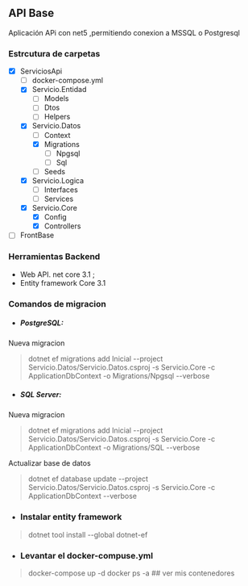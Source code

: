 ## API Base

Aplicación APi con net5 ,permitiendo conexion a MSSQL o Postgresql

### Estrcutura de carpetas
- [x] ServiciosApi
  - [ ] docker-compose.yml
  - [x]  Servicio.Entidad
      - [ ] Models
      - [ ] Dtos
      - [ ] Helpers
  - [x] Servicio.Datos
      - [ ] Context
      - [x] Migrations
          - [ ] Npgsql
          - [ ] Sql
      - [ ] Seeds
  - [x] Servicio.Logica
      - [ ] Interfaces
      - [ ] Services
  - [x] Servicio.Core
      - [x] Config
      - [x] Controllers
- [ ] FrontBase

### Herramientas Backend
- Web API. net core 3.1 ;
- Entity framework Core 3.1

### Comandos de migracion

- ##### PostgreSQL:

Nueva migracion
> dotnet ef migrations add Inicial --project Servicio.Datos/Servicio.Datos.csproj -s Servicio.Core -c ApplicationDbContext  -o Migrations/Npgsql --verbose

- ##### SQL Server:

Nueva migracion
> dotnet ef migrations add Inicial --project Servicio.Datos/Servicio.Datos.csproj -s Servicio.Core -c ApplicationDbContext  -o Migrations/SQL --verbose

Actualizar base de datos
> dotnet ef database update --project Servicio.Datos/Servicio.Datos.csproj -s Servicio.Core -c ApplicationDbContext --verbose



- ### Instalar entity framework 
> dotnet tool install --global dotnet-ef

- ### Levantar el docker-compuse.yml
> docker-compose up -d
> docker ps -a  ## ver mis contenedores